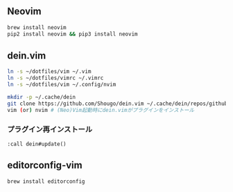 ## Neovim

```sh
brew install neovim
pip2 install neovim && pip3 install neovim
```

## dein.vim

```sh
ln -s ~/dotfiles/vim ~/.vim
ln -s ~/dotfiles/vimrc ~/.vimrc
ln -s ~/dotfiles/vim ~/.config/nvim

mkdir -p ~/.cache/dein
git clone https://github.com/Shougo/dein.vim ~/.cache/dein/repos/github.com/Shougo/dein.vim
vim (or) nvim # (Neo)Vim起動時にdein.vimがプラグインをインストール
```

### プラグイン再インストール

```viml
:call dein#update()
```

## editorconfig-vim

```sh
brew install editorconfig
```
